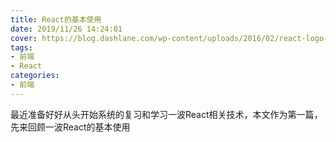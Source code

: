 ```yaml
---
title: React的基本使用
date: 2019/11/26 14:24:01
cover: https://blog.dashlane.com/wp-content/uploads/2016/02/react-logo-2.png
tags: 
- 前端
- React
categories: 
- 前端
---
```


最近准备好好从头开始系统的复习和学习一波React相关技术，本文作为第一篇，先来回顾一波React的基本使用
<!--more-->

